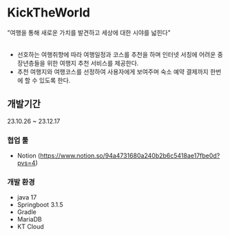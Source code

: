 # KickTheWorld
"여행을 통해 새로운 가치를 발견하고 세상에 대한 시야를 넓힌다" <br><br>
- 선호하는 여행취향에 따라 여행일정과 코스를 추천을 하며 인터넷 서칭에 어려운 중장년층들을 위한 여행지 추천 서비스를 제공한다.
- 추천 여행지와 여행코스를 선정하여 사용자에게 보여주며 숙소 예약 결제까지 한번에 할 수 있도록 한다. <br>
  

## 개발기간
23.10.26 ~ 23.12.17

### 협업 툴
- Notion (https://www.notion.so/94a4731680a240b2b6c5418ae17fbe0d?pvs=4)

### 개발 환경
- java 17
- Springboot 3.1.5
- Gradle
- MariaDB
- KT Cloud
